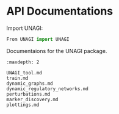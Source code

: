 # API Documentations

Import UNAGI:

```python
From UNAGI import UNAGI
```

Documentaions for the UNAGI package.

```{toctree}
:maxdepth: 2

UNAGI_tool.md
train.md
dynamic_graphs.md
dynamic_regulatory_networks.md
perturbations.md
marker_discovery.md
plottings.md
```